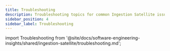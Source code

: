 ```yaml
---
title: Troubleshooting
description: Troubleshooting topics for common Ingestion Satellite issues.
sidebar_position: 4
sidebar_label: Troubleshooting
---
```


import Troubleshooting from '@site/docs/software-engineering-insights/shared/ingestion-satellite/troubleshooting.md';

<Troubleshooting />
